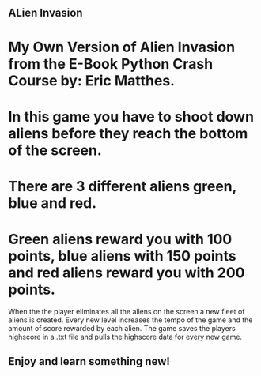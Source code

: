 ## ALien Invasion
 # My Own Version of Alien Invasion from the E-Book Python Crash Course by: Eric Matthes. 
 #  In this game you have to shoot down aliens before they reach the bottom of the screen.
 # There are 3 different aliens green, blue and red.
 # Green aliens reward you with 100 points, blue aliens with 150 points and red aliens reward you with 200 points.

When the the player eliminates all the aliens on the screen a new fleet of aliens is created.
Every new level increases the tempo of the game and the amount of score rewarded by each alien.
The game saves the players highscore in a .txt file and pulls the highscore data for every new game.
## Enjoy and learn something new!